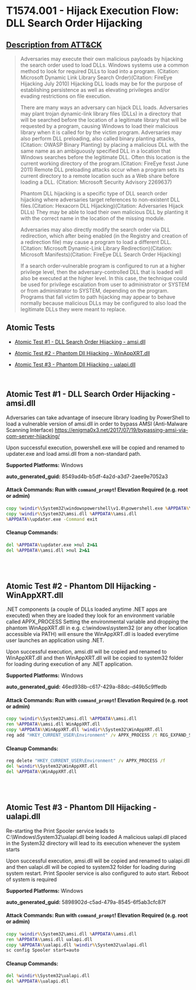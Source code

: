 # T1574.001 - Hijack Execution Flow: DLL Search Order Hijacking
## [Description from ATT&CK](https://attack.mitre.org/techniques/T1574/001)
<blockquote>

Adversaries may execute their own malicious payloads by hijacking the search order used to load DLLs. Windows systems use a common method to look for required DLLs to load into a program. (Citation: Microsoft Dynamic Link Library Search Order)(Citation: FireEye Hijacking July 2010) Hijacking DLL loads may be for the purpose of establishing persistence as well as elevating privileges and/or evading restrictions on file execution.

There are many ways an adversary can hijack DLL loads. Adversaries may plant trojan dynamic-link library files (DLLs) in a directory that will be searched before the location of a legitimate library that will be requested by a program, causing Windows to load their malicious library when it is called for by the victim program. Adversaries may also perform DLL preloading, also called binary planting attacks, (Citation: OWASP Binary Planting) by placing a malicious DLL with the same name as an ambiguously specified DLL in a location that Windows searches before the legitimate DLL. Often this location is the current working directory of the program.(Citation: FireEye fxsst June 2011) Remote DLL preloading attacks occur when a program sets its current directory to a remote location such as a Web share before loading a DLL. (Citation: Microsoft Security Advisory 2269637)

Phantom DLL hijacking is a specific type of DLL search order hijacking where adversaries target references to non-existent DLL files.(Citation: Hexacorn DLL Hijacking)(Citation: Adversaries Hijack DLLs) They may be able to load their own malicious DLL by planting it with the correct name in the location of the missing module.

Adversaries may also directly modify the search order via DLL redirection, which after being enabled (in the Registry and creation of a redirection file) may cause a program to load a different DLL.(Citation: Microsoft Dynamic-Link Library Redirection)(Citation: Microsoft Manifests)(Citation: FireEye DLL Search Order Hijacking)

If a search order-vulnerable program is configured to run at a higher privilege level, then the adversary-controlled DLL that is loaded will also be executed at the higher level. In this case, the technique could be used for privilege escalation from user to administrator or SYSTEM or from administrator to SYSTEM, depending on the program. Programs that fall victim to path hijacking may appear to behave normally because malicious DLLs may be configured to also load the legitimate DLLs they were meant to replace.

</blockquote>

## Atomic Tests

- [Atomic Test #1 - DLL Search Order Hijacking - amsi.dll](#atomic-test-1---dll-search-order-hijacking---amsidll)

- [Atomic Test #2 - Phantom Dll Hijacking - WinAppXRT.dll](#atomic-test-2---phantom-dll-hijacking---winappxrtdll)

- [Atomic Test #3 - Phantom Dll Hijacking - ualapi.dll](#atomic-test-3---phantom-dll-hijacking---ualapidll)


<br/>

## Atomic Test #1 - DLL Search Order Hijacking - amsi.dll
Adversaries can take advantage of insecure library loading by PowerShell to load a vulnerable version of amsi.dll in order to bypass AMSI (Anti-Malware Scanning Interface)
https://enigma0x3.net/2017/07/19/bypassing-amsi-via-com-server-hijacking/

Upon successful execution, powershell.exe will be copied and renamed to updater.exe and load amsi.dll from a non-standard path.

**Supported Platforms:** Windows


**auto_generated_guid:** 8549ad4b-b5df-4a2d-a3d7-2aee9e7052a3






#### Attack Commands: Run with `command_prompt`!  Elevation Required (e.g. root or admin) 


```cmd
copy %windir%\System32\windowspowershell\v1.0\powershell.exe %APPDATA%\updater.exe
copy %windir%\System32\amsi.dll %APPDATA%\amsi.dll
%APPDATA%\updater.exe -Command exit
```

#### Cleanup Commands:
```cmd
del %APPDATA%\updater.exe >nul 2>&1
del %APPDATA%\amsi.dll >nul 2>&1
```





<br/>
<br/>

## Atomic Test #2 - Phantom Dll Hijacking - WinAppXRT.dll
.NET components (a couple of DLLs loaded anytime .NET apps are executed) when they are loaded they look for an environment variable called APPX_PROCESS
Setting the environmental variable and dropping the phantom WinAppXRT.dll in e.g. c:\windows\system32 (or any other location accessible via PATH) will ensure the 
WinAppXRT.dll is loaded everytime user launches an application using .NET.

Upon successful execution, amsi.dll will be copied and renamed to WinAppXRT.dll and then WinAppXRT.dll will be copied to system32 folder for loading during execution of any .NET application.

**Supported Platforms:** Windows


**auto_generated_guid:** 46ed938b-c617-429a-88dc-d49b5c9ffedb






#### Attack Commands: Run with `command_prompt`!  Elevation Required (e.g. root or admin) 


```cmd
copy %windir%\System32\amsi.dll %APPDATA%\amsi.dll
ren %APPDATA%\amsi.dll WinAppXRT.dll
copy %APPDATA%\WinAppXRT.dll %windir%\System32\WinAppXRT.dll
reg add "HKEY_CURRENT_USER\Environment" /v APPX_PROCESS /t REG_EXPAND_SZ /d "1" /f
```

#### Cleanup Commands:
```cmd
reg delete "HKEY_CURRENT_USER\Environment" /v APPX_PROCESS /f
del %windir%\System32\WinAppXRT.dll
del %APPDATA%\WinAppXRT.dll
```





<br/>
<br/>

## Atomic Test #3 - Phantom Dll Hijacking - ualapi.dll
Re-starting the Print Spooler service leads to C:\Windows\System32\ualapi.dll being loaded
A malicious ualapi.dll placed in the System32 directory will lead to its execution whenever the system starts

Upon successful execution, amsi.dll will be copied and renamed to ualapi.dll and then ualapi.dll will be copied to system32 folder for loading during system restart.
Print Spooler service is also configured to auto start. Reboot of system is required

**Supported Platforms:** Windows


**auto_generated_guid:** 5898902d-c5ad-479a-8545-6f5ab3cfc87f






#### Attack Commands: Run with `command_prompt`!  Elevation Required (e.g. root or admin) 


```cmd
copy %windir%\System32\amsi.dll %APPDATA%\amsi.dll
ren %APPDATA%\amsi.dll ualapi.dll
copy %APPDATA%\ualapi.dll %windir%\System32\ualapi.dll
sc config Spooler start=auto
```

#### Cleanup Commands:
```cmd
del %windir%\System32\ualapi.dll
del %APPDATA%\ualapi.dll
```





<br/>
